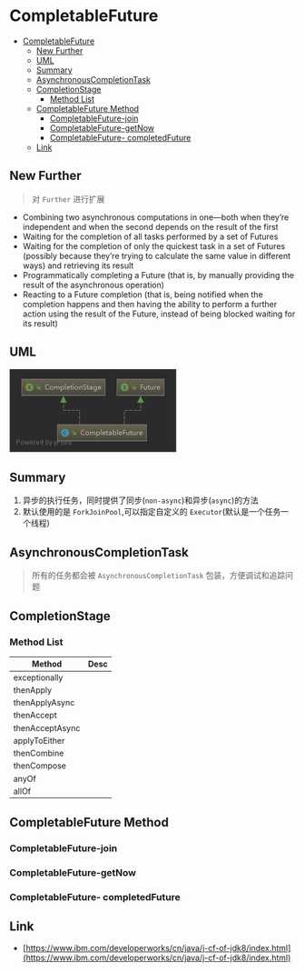# CompletableFuture

- [CompletableFuture](#completablefuture)
  - [New Further](#new-further)
  - [UML](#uml)
  - [Summary](#summary)
  - [AsynchronousCompletionTask](#asynchronouscompletiontask)
  - [CompletionStage](#completionstage)
    - [Method List](#method-list)
  - [CompletableFuture Method](#completablefuture-method)
    - [CompletableFuture-join](#completablefuture-join)
    - [CompletableFuture-getNow](#completablefuture-getnow)
    - [CompletableFuture- completedFuture](#completablefuture--completedfuture)
  - [Link](#link)

## New Further

> 对 `Further` 进行扩展

- Combining two asynchronous computations in one—both when they’re independent and when the second depends on the result of the first
- Waiting for the completion of all tasks performed by a set of Futures
- Waiting for the completion of only the quickest task in a set of Futures (possibly because they’re trying to calculate the same value in different ways) and retrieving its result
- Programmatically completing a Future (that is, by manually providing the result of the asynchronous operation)
- Reacting to a Future completion (that is, being notified when the completion happens and then having the ability to perform a further action using the result of the Future, instead of being blocked waiting for its result)

## UML

![CompletableFuture](./images/CompletableFuture.png)

## Summary

1. 异步的执行任务，同时提供了同步(`non-async`)和异步(`async`)的方法
2. 默认使用的是 `ForkJoinPool`,可以指定自定义的 `Executor`(默认是一个任务一个线程)

## AsynchronousCompletionTask

> 所有的任务都会被 `AsynchronousCompletionTask` 包装，方便调试和追踪问题

## CompletionStage

### Method List

| Method          | Desc |
| --------------- | ---- |
| exceptionally   |      |
| thenApply       |      |
| thenApplyAsync  |      |
| thenAccept      |      |
| thenAcceptAsync |      |
| applyToEither   |      |
| thenCombine     |      |
| thenCompose     |      |
| anyOf           |      |
| allOf           |      |

## CompletableFuture Method

### CompletableFuture-join

### CompletableFuture-getNow

### CompletableFuture- completedFuture

## Link

- [https://www.ibm.com/developerworks/cn/java/j-cf-of-jdk8/index.html](https://www.ibm.com/developerworks/cn/java/j-cf-of-jdk8/index.html)
